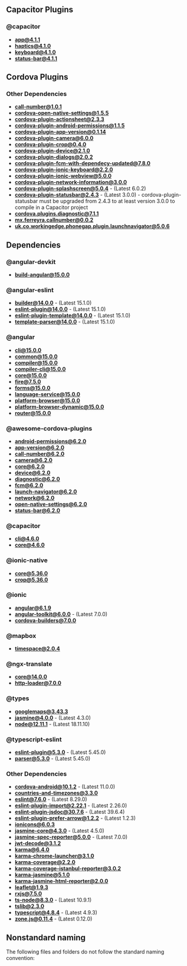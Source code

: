 ## Capacitor Plugins

### @capacitor
- **app@4.1.1**
- **haptics@4.1.0**
- **keyboard@4.1.0**
- **status-bar@4.1.1**
## Cordova Plugins

### Other Dependencies
- **call-number@1.0.1**
- **cordova-open-native-settings@1.5.5**
- **cordova-plugin-actionsheet@2.3.3**
- **cordova-plugin-android-permissions@1.1.5**
- **cordova-plugin-app-version@0.1.14**
- **cordova-plugin-camera@6.0.0**
- **cordova-plugin-crop@0.4.0**
- **cordova-plugin-device@2.1.0**
- **cordova-plugin-dialogs@2.0.2**
- **cordova-plugin-fcm-with-dependecy-updated@7.8.0**
- **cordova-plugin-ionic-keyboard@2.2.0**
- **cordova-plugin-ionic-webview@5.0.0**
- **cordova-plugin-network-information@3.0.0**
- **cordova-plugin-splashscreen@5.0.4** - (Latest 6.0.2)
- **cordova-plugin-statusbar@2.4.3** - (Latest 3.0.0) - cordova-plugin-statusbar must be upgraded from 2.4.3 to at least version 3.0.0 to compile in a Capacitor project
- **cordova.plugins.diagnostic@7.1.1**
- **mx.ferreyra.callnumber@0.0.2**
- **uk.co.workingedge.phonegap.plugin.launchnavigator@5.0.6**
## Dependencies

### @angular-devkit
- **build-angular@15.0.0**
### @angular-eslint
- **builder@14.0.0** - (Latest 15.1.0)
- **eslint-plugin@14.0.0** - (Latest 15.1.0)
- **eslint-plugin-template@14.0.0** - (Latest 15.1.0)
- **template-parser@14.0.0** - (Latest 15.1.0)
### @angular
- **cli@15.0.0**
- **common@15.0.0**
- **compiler@15.0.0**
- **compiler-cli@15.0.0**
- **core@15.0.0**
- **fire@7.5.0**
- **forms@15.0.0**
- **language-service@15.0.0**
- **platform-browser@15.0.0**
- **platform-browser-dynamic@15.0.0**
- **router@15.0.0**
### @awesome-cordova-plugins
- **android-permissions@6.2.0**
- **app-version@6.2.0**
- **call-number@6.2.0**
- **camera@6.2.0**
- **core@6.2.0**
- **device@6.2.0**
- **diagnostic@6.2.0**
- **fcm@6.2.0**
- **launch-navigator@6.2.0**
- **network@6.2.0**
- **open-native-settings@6.2.0**
- **status-bar@6.2.0**
### @capacitor
- **cli@4.6.0**
- **core@4.6.0**
### @ionic-native
- **core@5.36.0**
- **crop@5.36.0**
### @ionic
- **angular@6.1.9**
- **angular-toolkit@6.0.0** - (Latest 7.0.0)
- **cordova-builders@7.0.0**
### @mapbox
- **timespace@2.0.4**
### @ngx-translate
- **core@14.0.0**
- **http-loader@7.0.0**
### @types
- **googlemaps@3.43.3**
- **jasmine@4.0.0** - (Latest 4.3.0)
- **node@12.11.1** - (Latest 18.11.10)
### @typescript-eslint
- **eslint-plugin@5.3.0** - (Latest 5.45.0)
- **parser@5.3.0** - (Latest 5.45.0)
### Other Dependencies
- **cordova-android@10.1.2** - (Latest 11.0.0)
- **countries-and-timezones@3.3.0**
- **eslint@7.6.0** - (Latest 8.29.0)
- **eslint-plugin-import@2.22.1** - (Latest 2.26.0)
- **eslint-plugin-jsdoc@30.7.6** - (Latest 39.6.4)
- **eslint-plugin-prefer-arrow@1.2.2** - (Latest 1.2.3)
- **ionicons@6.0.3**
- **jasmine-core@4.3.0** - (Latest 4.5.0)
- **jasmine-spec-reporter@5.0.0** - (Latest 7.0.0)
- **jwt-decode@3.1.2**
- **karma@6.4.0**
- **karma-chrome-launcher@3.1.0**
- **karma-coverage@2.2.0**
- **karma-coverage-istanbul-reporter@3.0.2**
- **karma-jasmine@5.1.0**
- **karma-jasmine-html-reporter@2.0.0**
- **leaflet@1.9.3**
- **rxjs@7.5.0**
- **ts-node@8.3.0** - (Latest 10.9.1)
- **tslib@2.3.0**
- **typescript@4.8.4** - (Latest 4.9.3)
- **zone.js@0.11.4** - (Latest 0.12.0)


## Nonstandard naming
The following files and folders do not follow the standard naming convention:

